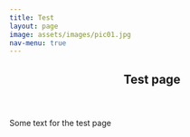```yaml
---
title: Test
layout: page
image: assets/images/pic01.jpg
nav-menu: true
---
```


<!-- Main -->
<div id="main" class="alt">

<!-- One -->
<section id="one">
	<div class="inner">
		<header class="major">
			<h1>Test page</h1>
		</header>

<!-- Content -->
<p>Some text for the test page</p>
